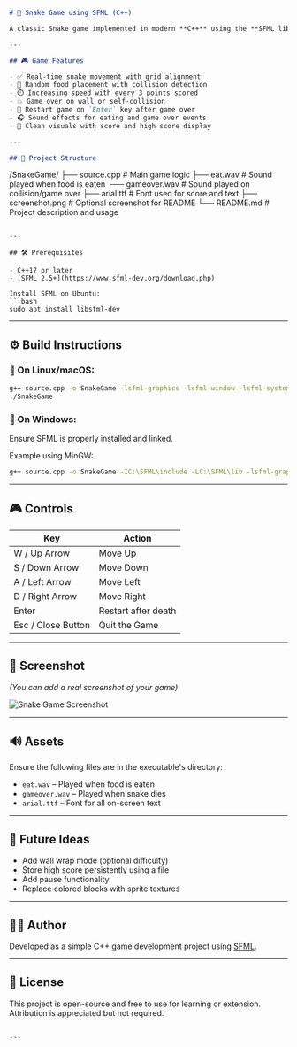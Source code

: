 
```markdown
# 🐍 Snake Game using SFML (C++)

A classic Snake game implemented in modern **C++** using the **SFML library**, featuring smooth gameplay, sound effects, increasing difficulty, and a retro-inspired UI.

---

## 🎮 Game Features

- ✅ Real-time snake movement with grid alignment
- 🍎 Random food placement with collision detection
- ⏱️ Increasing speed with every 3 points scored
- 💥 Game over on wall or self-collision
- 🔁 Restart game on `Enter` key after game over
- 🎧 Sound effects for eating and game over events
- 🎨 Clean visuals with score and high score display

---

## 📁 Project Structure

```

/SnakeGame/
├── source.cpp         # Main game logic
├── eat.wav            # Sound played when food is eaten
├── gameover.wav       # Sound played on collision/game over
├── arial.ttf          # Font used for score and text
├── screenshot.png     # Optional screenshot for README
└── README.md          # Project description and usage

````

---

## 🛠 Prerequisites

- C++17 or later
- [SFML 2.5+](https://www.sfml-dev.org/download.php)

Install SFML on Ubuntu:
```bash
sudo apt install libsfml-dev
````

---

## ⚙️ Build Instructions

### 🔹 On Linux/macOS:

```bash
g++ source.cpp -o SnakeGame -lsfml-graphics -lsfml-window -lsfml-system -lsfml-audio
./SnakeGame
```

### 🔹 On Windows:

Ensure SFML is properly installed and linked.

Example using MinGW:

```bash
g++ source.cpp -o SnakeGame -IC:\SFML\include -LC:\SFML\lib -lsfml-graphics -lsfml-window -lsfml-system -lsfml-audio
```

---

## 🎮 Controls

| Key                | Action              |
| ------------------ | ------------------- |
| W / Up Arrow       | Move Up             |
| S / Down Arrow     | Move Down           |
| A / Left Arrow     | Move Left           |
| D / Right Arrow    | Move Right          |
| Enter              | Restart after death |
| Esc / Close Button | Quit the Game       |

---

## 📸 Screenshot

*(You can add a real screenshot of your game)*

![Snake Game Screenshot](screenshot.png)

---

## 🔊 Assets

Ensure the following files are in the executable's directory:

* `eat.wav` – Played when food is eaten
* `gameover.wav` – Played when snake dies
* `arial.ttf` – Font for all on-screen text

---

## 🚀 Future Ideas

* Add wall wrap mode (optional difficulty)
* Store high score persistently using a file
* Add pause functionality
* Replace colored blocks with sprite textures

---

## 🧑‍💻 Author

Developed  as a simple C++ game development project using [SFML](https://www.sfml-dev.org/).

---

## 📝 License

This project is open-source and free to use for learning or extension. Attribution is appreciated but not required.

````

---


